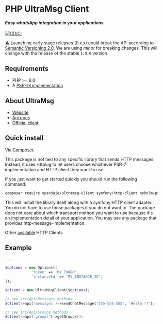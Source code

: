 # PHP UltraMsg Client
#### *Easy whatsApp integration in your applications*

[![CD/CI](https://github.com/OpenDaje/ultramsg-client/actions/workflows/cd-ci.yaml/badge.svg)](https://github.com/OpenDaje/ultramsg-client/actions/workflows/cd-ci.yaml)

⚠  Launching early stage releases (0.x.x) could break the API according to [Semantic Versioning 2.0](https://semver.org/). We are using *minor* for breaking changes.
This will change with the release of the stable `1.0.0` version.

## Requirements

* PHP >= 8.0
* A [PSR-18 implementation](https://packagist.org/providers/psr/http-client-implementation)

## About UltraMsg
- [Website](https://ultramsg.com)
- [Api docs](https://docs.ultramsg.com/)
- [Official client](https://github.com/ultramsg/whatsapp-php-sdk)

## Quick install

Via [Composer](https://getcomposer.org).

This package is not tied to any specific library that sends HTTP messages. Instead, it uses Httplug to let users choose whichever PSR-7 implementation and HTTP client they want to use.

If you just want to get started quickly you should run the following command:

```bash
composer require opendaje/ultramsg-client symfony/http-client nyholm/psr7
```

This will install the library itself along with a symfony HTTP client adapter. You do not have to use those packages if you do not want to. The package does not care about which transport method you want to use because it's an implementation detail of your application. You may use any package that provides http-message-implementation.

Other [available](https://docs.php-http.org/en/latest/clients.html) HTTP Clients


## Example
```php
...

$options = new Options([
            'token' => 'MY_TOKEN',
            'instanceId' => 'MY_INSTANCE_ID',
]);

$client = new UltraMsgClient($options);

// see src/Api/Messages methods
$client->api('messages')->sendChatMessage('555-555-555', 'Hello!!!');

// see src/Api/Groups methods
$client->api('groups')->getGroups();

```
